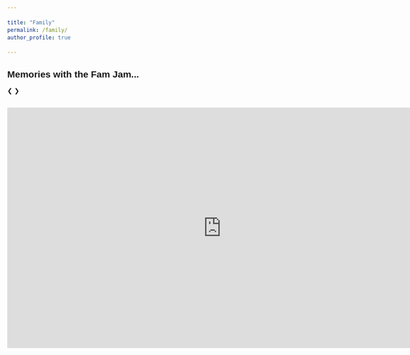 ```yaml
---

title: "Family"
permalink: /family/
author_profile: true

---
```



<html>
<head>
<meta name="viewport" content="width=device-width, initial-scale=1">
<style>
* {box-sizing: border-box}
body {font-family: Verdana, sans-serif; margin:0}
.mySlides {display: none}
img {vertical-align: middle;}

/* Slideshow container */
.slideshow-container {
  max-width: 500px;
  position: relative;
  margin: auto;
}

/* Next & previous buttons */
.prev, .next {
  cursor: pointer;
  position: absolute;
  top: 50%;
  width: auto;
  padding: 16px;
  margin-top: -22px;
  color: white;
  font-weight: bold;
  font-size: 18px;
  transition: 0.6s ease;
  border-radius: 0 3px 3px 0;
  user-select: none;
}

/* Position the "next button" to the right */
.next {
  right: 0;
  border-radius: 3px 0 0 3px;
}

/* On hover, add a black background color with a little bit see-through */
.prev:hover, .next:hover {
  background-color: rgba(0,0,0,0.8);
}


/* The dots/bullets/indicators */
.dot {
  cursor: pointer;
  height: 6px;
  width: 6px;
  margin: 0 2px;
  background-color: #bbb;
  border-radius: 50%;
  display: inline-block;
  transition: background-color 0.6s ease;
}

.active, .dot:hover {
  background-color: #717171;
}

/* Fading animation */
.fade {
  -webkit-animation-name: fade;
  -webkit-animation-duration: 1.5s;
  animation-name: fade;
  animation-duration: 1.5s;
}

@-webkit-keyframes fade {
  from {opacity: .4} 
  to {opacity: 1}
}

@keyframes fade {
  from {opacity: .4} 
  to {opacity: 1}
}

/* On smaller screens, decrease text size */
@media only screen and (max-width: 300px) {
  .prev, .next,.text {font-size: 11px}
}
</style>
</head>
<body>

<h2>Memories with the Fam Jam...</h2>

<div class="slideshow-container">

<div class="mySlides fade">
  <div class="numbertext"></div>
  <img src="/images/7.JPG" style="width:100%">
  
</div>

<div class="mySlides fade">
  <div class="numbertext"></div>
  <img src="/images/8.JPG" style="width:100%">
  
</div>

<div class="mySlides fade">
  <div class="numbertext"></div>
  <img src="/images/9.JPG" style="width:100%">
 
</div>

<div class="mySlides fade">
  <div class="numbertext"></div>
  <img src="/images/10.JPG" style="width:100%">
 
</div>

<div class="mySlides fade">
  <div class="numbertext"></div>
  <img src="/images/11.JPG" style="width:100%">
 
</div>

<div class="mySlides fade">
  <div class="numbertext"></div>
  <img src="/images/12.JPG" style="width:100%">
 
</div>

<div class="mySlides fade">
  <div class="numbertext"></div>
  <img src="/images/13.JPG" style="width:100%">
 
</div>

<div class="mySlides fade">
  <div class="numbertext"></div>
  <img src="/images/14.JPG" style="width:100%">
 
</div>

<div class="mySlides fade">
  <div class="numbertext"></div>
  <img src="/images/15.JPG" style="width:100%">
 
</div>

<div class="mySlides fade">
  <div class="numbertext"></div>
  <img src="/images/16.JPG" style="width:100%">
 
</div>

<div class="mySlides fade">
  <div class="numbertext"></div>
  <img src="/images/17.JPG" style="width:100%">
 
</div>

<div class="mySlides fade">
  <div class="numbertext"></div>
  <img src="/images/18.JPG" style="width:100%">
 
</div>

<div class="mySlides fade">
  <div class="numbertext"></div>
  <img src="/images/19.JPG" style="width:100%">
 
</div>

<div class="mySlides fade">
  <div class="numbertext"></div>
  <img src="/images/20.JPG" style="width:100%">
 
</div>

<a class="prev" onclick="plusSlides(-1)">&#10094;</a>
<a class="next" onclick="plusSlides(1)">&#10095;</a>

</div>
<br>

<div style="text-align:center">
  <span class="dot" onclick="currentSlide(1)"></span> 
  <span class="dot" onclick="currentSlide(2)"></span> 
  <span class="dot" onclick="currentSlide(3)"></span> 
  <span class="dot" onclick="currentSlide(4)"></span> 
  <span class="dot" onclick="currentSlide(5)"></span> 
  <span class="dot" onclick="currentSlide(6)"></span> 
  <span class="dot" onclick="currentSlide(7)"></span> 
  <span class="dot" onclick="currentSlide(8)"></span> 
  <span class="dot" onclick="currentSlide(9)"></span> 
  <span class="dot" onclick="currentSlide(10)"></span> 
  <span class="dot" onclick="currentSlide(11)"></span> 
  <span class="dot" onclick="currentSlide(12)"></span> 
  <span class="dot" onclick="currentSlide(13)"></span> 
  <span class="dot" onclick="currentSlide(14)"></span> 
</div>

<script>
var slideIndex = 1;
showSlides(slideIndex);

function plusSlides(n) {
  showSlides(slideIndex += n);
}

function currentSlide(n) {
  showSlides(slideIndex = n);
}

function showSlides(n) {
  var i;
  var slides = document.getElementsByClassName("mySlides");
  var dots = document.getElementsByClassName("dot");
  if (n > slides.length) {slideIndex = 1}    
  if (n < 1) {slideIndex = slides.length}
  for (i = 0; i < slides.length; i++) {
      slides[i].style.display = "none";  
  }
  for (i = 0; i < dots.length; i++) {
      dots[i].className = dots[i].className.replace(" active", "");
  }
  slides[slideIndex-1].style.display = "block";  
  dots[slideIndex-1].className += " active";
}
</script>

</body>
</html> 


<iframe width="966" height="543" src="https://www.youtube.com/embed/NBCLKNoghu8" frameborder="0" allow="accelerometer; autoplay; encrypted-media; gyroscope; picture-in-picture" allowfullscreen></iframe>
